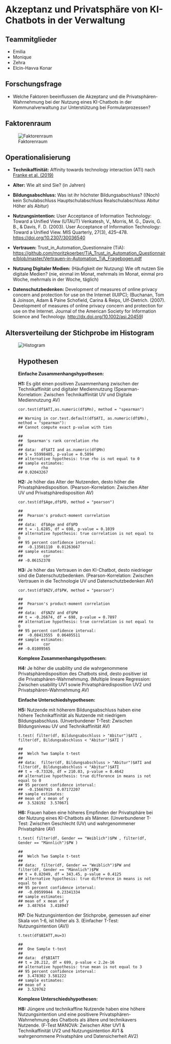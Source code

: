 # Akzeptanz und Privatsphäre von KI-Chatbots in der Verwaltung

## Teammitglieder

-   Emilia
-   Monique
-   Zehra
-   Elcin-Havva Konar

## Forschungsfrage

- Welche Faktoren beeinflussen die Akzeptanz und die
Privatsphären-Wahrnehmung bei der Nutzung eines KI-Chatbots in der
Kommunalverwaltung zur Unterstützung bei Formularprozessen?

## Faktorenraum

<figure>
<img src="Readme_files/Faktorenraum.jpeg"
alt="Faktorenraum" />
<figcaption aria-hidden="true">Faktorenraum</figcaption>
</figure>


## Operationalisierung

- **Technikaffinität:** Affinity towards technology interaction (ATI) nach
[Franke et
al. (2019)](10.1080/10447318.2018.1456150 "Franke, T., Attig, C., & Wessel, D. (2019). A Personal Resource for Technology Interaction: Development and Validation of the Affinity for Technology Interaction (ATI) Scale. International Journal of Human–Computer Interaction, 35(6), 456-467, DOI: 10.1080/10447318.2018.1456150")

- **Alter:** Wie alt sind Sie? (in Jahren)

- **Bildungsabschluss:** Was ist ihr höchster Bildungsabschluss? ((Noch) kein
Schulabschluss Hauptschulabschluss Realschulabschluss Abitur Höher als
Abitur)

- **Nutzungsintention:** User Acceptance of Information Technology: Toward a
Unified View (UTAUT) Venkatesh, V., Morris, M. G., Davis, G. B., &
Davis, F. D. (2003). User Acceptance of Information Technology: Toward a
Unified View. MIS Quarterly, 27(3), 425–478.
<https://doi.org/10.2307/30036540>

- **Vertrauen:** Trust\_in\_Automation\_Questionnaire (TiA):
<https://github.com/moritzkoerber/TiA_Trust_in_Automation_Questionnaire/blob/master/Vertrauen-in-Automation_TiA_Fragebogen.pdf>

- **Nutzung Digitaler Medien:** (Häufigkeit der Nutzung) Wie oft nutzen Sie
digitale Medien? (nie, einmal im Monat, mehrmals im Monat, einmal pro
Woche, mehrmals in der Woche, täglich)

- **Datenschutzbedenken:** Development of measures of online privacy concern
and protection for use on the Internet (IUIPC); (Buchanan, Tom &
Joinson, Adam & Paine Schofield, Carina & Reips, Ulf-Dietrich. (2007).
Development of measures of online privacy concern and protection for use
on the Internet. Journal of the American Society for Information Science
and Technology. <http://dx.doi.org/10.1002/asi.20459>)


## Altersverteilung der Stichprobe im Histogram

<figure>
<img src="Readme_files/histogramAlter.png"
alt="Histogram" />

## **Hypothesen**

**Einfache Zusammenhangshypothesen:**

**H1:** Es gibt einen positiven Zusammenhang zwischen der Technikaffinität
und digitaler Mediennutzung (Spearman-Korrelation: Zwischen
Technikaffinität UV und Digitale Mediennutzung AV)

    cor.test(df$ATI,as.numeric(df$Mn), method = "spearman")

    ## Warning in cor.test.default(df$ATI, as.numeric(df$Mn), method = "spearman"):
    ## Cannot compute exact p-value with ties

    ## 
    ##  Spearman's rank correlation rho
    ## 
    ## data:  df$ATI and as.numeric(df$Mn)
    ## S = 55998485, p-value = 0.5894
    ## alternative hypothesis: true rho is not equal to 0
    ## sample estimates:
    ##        rho 
    ## 0.02043267

**H2:** Je höher das Alter der Nutzenden, desto höher die
Privatsphäredisposition. (Pearson-Korrelation: Zwischen Alter UV und
Privatsphäredisposition AV)

    cor.test(df$Age,df$PD, method = "pearson")

    ## 
    ##  Pearson's product-moment correlation
    ## 
    ## data:  df$Age and df$PD
    ## t = -1.6285, df = 698, p-value = 0.1039
    ## alternative hypothesis: true correlation is not equal to 0
    ## 95 percent confidence interval:
    ##  -0.13501110  0.01263667
    ## sample estimates:
    ##         cor 
    ## -0.06152378

**H3:** Je höher das Vertrauen in den KI-Chatbot, desto niedrieger sind die
Datenschutzbedenken. (Pearson-Korrelation: Zwischen Vertrauen in die
Technologie UV und Datenschutzbedenken AV)

    cor.test(df$NZV,df$PW, method = "pearson")

    ## 
    ##  Pearson's product-moment correlation
    ## 
    ## data:  df$NZV and df$PW
    ## t = -0.26674, df = 698, p-value = 0.7897
    ## alternative hypothesis: true correlation is not equal to 0
    ## 95 percent confidence interval:
    ##  -0.08413555  0.06405511
    ## sample estimates:
    ##         cor 
    ## -0.01009565

**Komplexe Zusammenhangshypothesen:**

**H4:** Je höher die usability und die wahrgenommene Privatsphäredisposition
des Chatbots sind, desto positiver ist die Privatsphären-Wahrnehmung.
(Multiple lineare Regression: Zwischen usability UV1 sowie
Privatsphäredisposition UV2 und Privatsphären-Wahrnehmung AV)

**Einfache Unterschiedshypothesen:**

**H5:** Nutzende mit höherem Bildungsabschluss haben eine höhere
Technikaffinität als Nutzende mit niedrigem Bildungsabschluss.
(Unverbundener T-Test: Zwischen Bildungsniveau UV und Technikaffinität
AV)

    t.test( filter(df, Bildungsabschluss > "Abitur")$ATI , filter(df, Bildungsabschluss < "Abitur")$ATI )

    ## 
    ##  Welch Two Sample t-test
    ## 
    ## data:  filter(df, Bildungsabschluss > "Abitur")$ATI and filter(df, Bildungsabschluss < "Abitur")$ATI
    ## t = -0.73326, df = 210.03, p-value = 0.4642
    ## alternative hypothesis: true difference in means is not equal to 0
    ## 95 percent confidence interval:
    ##  -0.15667915  0.07172207
    ## sample estimates:
    ## mean of x mean of y 
    ##  3.528192  3.570671

**H6:** Frauen haben eine höheres Empfinden der Privatsphäre bei der Nutzung
eines KI-Chatbots als Männer. (Unverbundener T-Test: Zwischen Geschlecht
(UV) und wahrgenommener Privatsphäre (AV)

    t.test( filter(df, Gender == "Weiblich")$PW , filter(df, Gender == "Männlich")$PW )

    ## 
    ##  Welch Two Sample t-test
    ## 
    ## data:  filter(df, Gender == "Weiblich")$PW and filter(df, Gender == "Männlich")$PW
    ## t = 0.82049, df = 343.45, p-value = 0.4125
    ## alternative hypothesis: true difference in means is not equal to 0
    ## 95 percent confidence interval:
    ##  -0.09599944  0.23341334
    ## sample estimates:
    ## mean of x mean of y 
    ##  3.487654  3.418947

**H7:** Die Nutzungsintention der Stichprobe, gemessen auf einer Skala von
1-6, ist höher als 3. (Einfacher T-Test: Nutzungsintention (AV))

    t.test(df$BIATT,mu=3)

    ## 
    ##  One Sample t-test
    ## 
    ## data:  df$BIATT
    ## t = 20.212, df = 699, p-value < 2.2e-16
    ## alternative hypothesis: true mean is not equal to 3
    ## 95 percent confidence interval:
    ##  3.478302 3.581222
    ## sample estimates:
    ## mean of x 
    ##  3.529762

**Komplexe Unterschiedshypothesen:**

**H8:** Jüngere und technikaffine Nutzende haben eine höhere
Nutzungsintention und eine positivere Privatsphären-Wahrnehmung des
Chatbots als ältere und technikavers Nutzende. (F-Test MANOVA: Zwischen
Alter UV1 & Technikaffinität UV2 und Nutzungsintention AV1 &
wahrgenommene Privatsphäre und Datensicherheit AV2)
